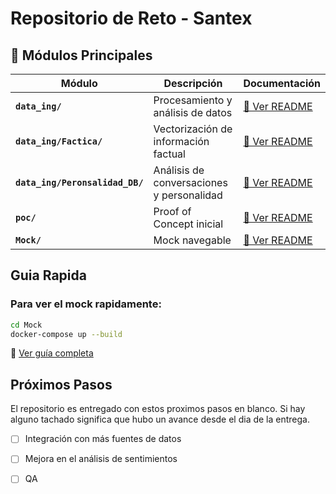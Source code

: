 # Repositorio de Reto - Santex



## 📁 Módulos Principales

| Módulo | Descripción | Documentación |
|--------|-------------|---------------|
| **`data_ing/`** | Procesamiento y análisis de datos | [📖 Ver README](data_ing/README.md) |
| **`data_ing/Factica/`** | Vectorización de información factual | [📖 Ver README](data_ing/Factica/README.md) |
| **`data_ing/Peronsalidad_DB/`** | Análisis de conversaciones y personalidad | [📖 Ver README](data_ing/Peronsalidad_DB/README.md) |
| **`poc/`** | Proof of Concept inicial | [📖 Ver README](poc/README.md) |
| **`Mock/`** | Mock navegable | [📖 Ver README](Mock/README.md) |


## Guia Rapida

### Para ver el mock rapidamente:
```bash
cd Mock
docker-compose up --build
```
📖 [Ver guía completa](Mock/README)



## Próximos Pasos
El repositorio es entregado con estos proximos pasos en blanco. Si hay alguno tachado significa que hubo un avance desde el dia de la entrega.

- [ ] Integración con más fuentes de datos
- [ ] Mejora en el análisis de sentimientos
- [ ] QA

